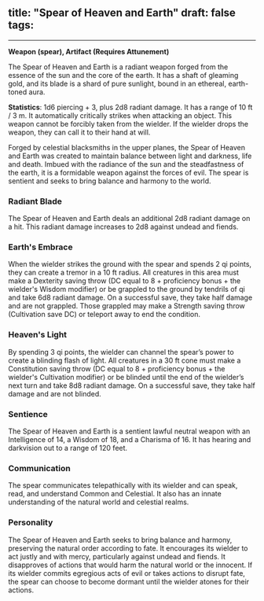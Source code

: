 title: "Spear of Heaven and Earth"
draft: false
tags:
  - 
---
 

**Weapon (spear), Artifact (Requires Attunement)**

The Spear of Heaven and Earth is a radiant weapon forged from the essence of the sun and the core of the earth. It has a shaft of gleaming gold, and its blade is a shard of pure sunlight, bound in an ethereal, earth-toned aura.

**Statistics**: 1d6 piercing + 3, plus 2d8 radiant damage. It has a range of 10 ft / 3 m. It automatically critically strikes when attacking an object. This weapon cannot be forcibly taken from the wielder. If the wielder drops the weapon, they can call it to their hand at will.

Forged by celestial blacksmiths in the upper planes, the Spear of Heaven and Earth was created to maintain balance between light and darkness, life and death. Imbued with the radiance of the sun and the steadfastness of the earth, it is a formidable weapon against the forces of evil. The spear is sentient and seeks to bring balance and harmony to the world.

### Radiant Blade

The Spear of Heaven and Earth deals an additional 2d8 radiant damage on a hit. This radiant damage increases to 2d8 against undead and fiends.

### Earth's Embrace

When the wielder strikes the ground with the spear and spends 2 qi points, they can create a tremor in a 10 ft radius. All creatures in this area must make a Dexterity saving throw (DC equal to 8 + proficiency bonus + the wielder's Wisdom modifier) or be grappled to the ground by tendrils of qi and take 6d8 radiant damage. On a successful save, they take half damage and are not grappled. Those grappled may make a Strength saving throw (Cultivation save DC) or teleport away to end the condition.

### Heaven's Light

By spending 3 qi points, the wielder can channel the spear’s power to create a blinding flash of light. All creatures in a 30 ft cone must make a Constitution saving throw (DC equal to 8 + proficiency bonus + the wielder's Cultivation modifier) or be blinded until the end of the wielder’s next turn and take 8d8 radiant damage. On a successful save, they take half damage and are not blinded.

### Sentience

The Spear of Heaven and Earth is a sentient lawful neutral weapon with an Intelligence of 14, a Wisdom of 18, and a Charisma of 16. It has hearing and darkvision out to a range of 120 feet.

### Communication

The spear communicates telepathically with its wielder and can speak, read, and understand Common and Celestial. It also has an innate understanding of the natural world and celestial realms.

### Personality

The Spear of Heaven and Earth seeks to bring balance and harmony, preserving the natural order according to fate. It encourages its wielder to act justly and with mercy, particularly against undead and fiends. It disapproves of actions that would harm the natural world or the innocent. If its wielder commits egregious acts of evil or takes actions to disrupt fate, the spear can choose to become dormant until the wielder atones for their actions.